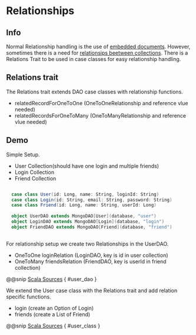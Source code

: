 # Relationships

## Info

Normal Relationship handling is the use of [embedded documents](https://docs.mongodb.com/manual/tutorial/model-embedded-one-to-one-relationships-between-documents/).
However, sometimes there is a need for [relationsips beetween collections](https://docs.mongodb.com/manual/tutorial/model-referenced-one-to-many-relationships-between-documents/). There is a Relations Trait to be used in case classes for easy relationship handling.

## Relations trait

The Relations trait extends DAO case classes with relationship functions.

* relatedRecordForOneToOne (OneToOneRelationship and reference vlue needed)
* relatedRecordsForOneToMany (OneToManyRelationship and reference vlue needed)

## Demo

Simple Setup.

* User Collection(should have one login and multiple friends)
* Login Collection
* Friend Collection

```scala

  case class User(id: Long, name: String, loginId: String)
  case class Login(id: String, email: String, password: String)
  case class Friend(id: Long, name: String, userId: Long)
  
  object UserDAO extends MongoDAO[User](database, "user") 
  object LoginDAO extends MongoDAO[Login](database, "login")
  object FriendDAO extends MongoDAO[Friend](database, "friend")
  
```

For relationship setup we create two Relationships in the UserDAO.

* OneToOne loginRelation  (LoginDAO, key is id in user collection)
* OneToMany friendsRelation (FriendDAO, key is userId in friend collection)

@@snip [Scala Sources](/src/test/scala/com/sfxcode/nosql/mongo/relation/RelationDemoDatabase.scala) { #user_dao }


We extend the User case class with the Relations trait and add relation specific functions.

* login (create an Option of Login)
* friends (create a List of Friend)

@@snip [Scala Sources](/src/test/scala/com/sfxcode/nosql/mongo/relation/RelationDemoDatabase.scala) { #user_class }


